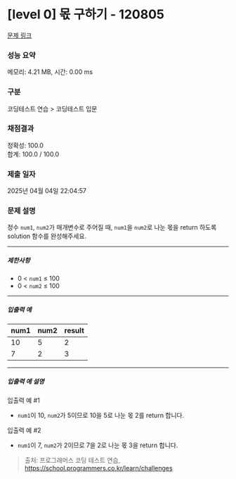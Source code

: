 # [level 0] 몫 구하기 - 120805 

[문제 링크](https://school.programmers.co.kr/learn/courses/30/lessons/120805?language=go) 

### 성능 요약

메모리: 4.21 MB, 시간: 0.00 ms

### 구분

코딩테스트 연습 > 코딩테스트 입문

### 채점결과

정확성: 100.0<br/>합계: 100.0 / 100.0

### 제출 일자

2025년 04월 04일 22:04:57

### 문제 설명

<p>정수 <code>num1</code>, <code>num2</code>가 매개변수로 주어질 때,&nbsp;<code>num1</code>을 <code>num2</code>로 나눈 몫을 return 하도록 solution 함수를 완성해주세요.</p>

<hr>

<h5>제한사항</h5>

<ul>
<li>0 &lt; <code>num1</code> ≤ 100</li>
<li>0 &lt; <code>num2</code> ≤ 100</li>
</ul>

<hr>

<h5>입출력 예</h5>
<table class="table">
        <thead><tr>
<th>num1</th>
<th>num2</th>
<th>result</th>
</tr>
</thead>
        <tbody><tr>
<td>10</td>
<td>5</td>
<td>2</td>
</tr>
<tr>
<td>7</td>
<td>2</td>
<td>3</td>
</tr>
</tbody>
      </table>
<hr>

<h5>입출력 예 설명</h5>

<p>입출력 예 #1</p>

<ul>
<li><code>num1</code>이 10, <code>num2</code>가 5이므로 10을 5로 나눈 몫 2를 return 합니다.</li>
</ul>

<p>입출력 예 #2</p>

<ul>
<li><code>num1</code>이 7, <code>num2</code>가 2이므로 7을 2로 나눈 몫 3을 return 합니다.</li>
</ul>


> 출처: 프로그래머스 코딩 테스트 연습, https://school.programmers.co.kr/learn/challenges